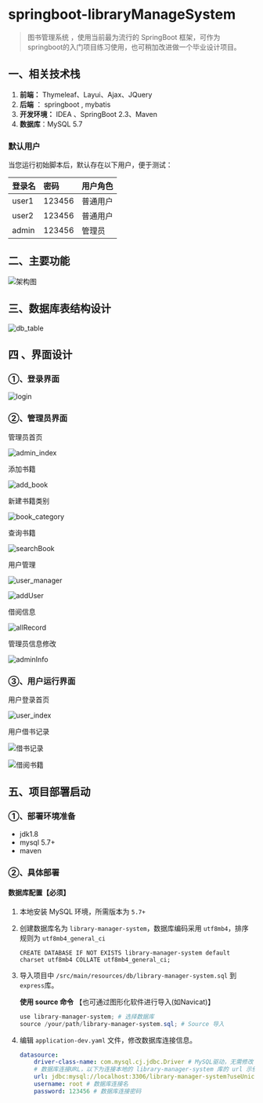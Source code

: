 # springboot-libraryManageSystem

> 图书管理系统 ，使用当前最为流行的 SpringBoot 框架，可作为springboot的入门项目练习使用，也可稍加改进做一个毕业设计项目。

## 一、相关技术栈

1. **前端：** Thymeleaf、Layui、Ajax、JQuery
2. **后端** ： springboot , mybatis
3. **开发环境：** IDEA 、SpringBoot 2.3、Maven
4. **数据库**：MySQL 5.7

### 默认用户

当您运行初始脚本后，默认存在以下用户，便于测试：

| 登录名 | 密码   | 用户角色 |
| :---- | :----- | :------ |
| user1  | 123456 | 普通用户 |
| user2  | 123456 | 普通用户 |
| admin  | 123456 |  管理员  |

## 二、主要功能

![架构图](assets/架构图.jpg)

## 三、数据库表结构设计

![db_table](assets/db_table.jpg)

## 四 、界面设计

### ①、登录界面

![login](assets/login.jpg)

### ②、管理员界面

管理员首页

![admin_index](assets/admin_index.jpg)

添加书籍

![add_book](assets/add_book.jpg)

新建书籍类别

![book_category](assets/book_category.jpg)

查询书籍

![searchBook](assets/searchBook.jpg)

用户管理

![user_manager](assets/user_manager.jpg)

![addUser](assets/addUser.jpg)

借阅信息

![allRecord](assets/allRecord.jpg)

管理员信息修改

![adminInfo](assets/adminInfo.jpg)

### ③、用户运行界面

用户登录首页

![user_index](assets/user_index.jpg)

用户借书记录

![借书记录](assets/借书记录.jpg)

![借阅书籍](assets/借阅书籍.jpg)

## 五、项目部署启动

### ①、部署环境准备

- jdk1.8
- mysql 5.7+
- maven

### ②、具体部署

#### 数据库配置【必须】

1. 本地安装 MySQL 环境，所需版本为 `5.7+`

2. 创建数据库名为 `library-manager-system`，数据库编码采用 `utf8mb4`，排序规则为 `utf8mb4_general_ci`

    ```
    CREATE DATABASE IF NOT EXISTS library-manager-system default charset utf8mb4 COLLATE utf8mb4_general_ci;
    ```

3. 导入项目中 `/src/main/resources/db/library-manager-system.sql` 到 `express`库。

   **使用 source 命令**  【也可通过图形化软件进行导入(如Navicat)】

    ```powershell
    use library-manager-system; # 选择数据库
    source /your/path/library-manager-system.sql; # Source 导入
    ```

4. 编辑 `application-dev.yaml` 文件，修改数据库连接信息。

   ```yaml
   datasource:
       driver-class-name: com.mysql.cj.jdbc.Driver # MySQL驱动，无需修改
       # 数据库连接URL，以下为连接本地的 library-manager-system 库的 url 示例
       url: jdbc:mysql://localhost:3306/library-manager-system?useUnicode=true&serverTimezone=UTC&characterEncoding=utf-8&useSSL=false
       username: root # 数据库连接名
       password: 123456 # 数据库连接密码
   ```